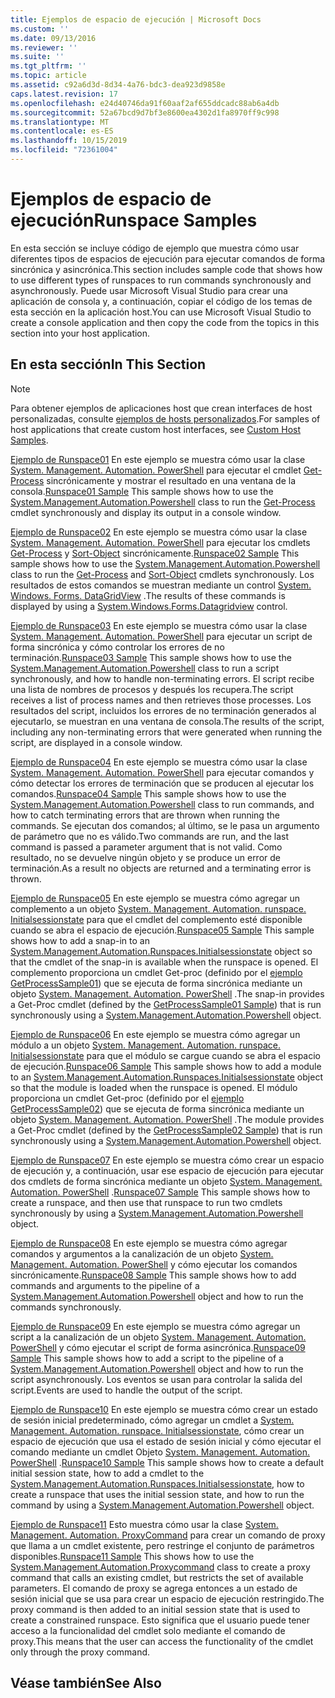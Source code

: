 ```yaml
---
title: Ejemplos de espacio de ejecución | Microsoft Docs
ms.custom: ''
ms.date: 09/13/2016
ms.reviewer: ''
ms.suite: ''
ms.tgt_pltfrm: ''
ms.topic: article
ms.assetid: c92a6d3d-8d34-4a76-bdc3-dea923d9858e
caps.latest.revision: 17
ms.openlocfilehash: e24d40746da91f60aaf2af655ddcadc88ab6a4db
ms.sourcegitcommit: 52a67bcd9d7bf3e8600ea4302d1fa8970ff9c998
ms.translationtype: MT
ms.contentlocale: es-ES
ms.lasthandoff: 10/15/2019
ms.locfileid: "72361004"
---
```

# <a name="runspace-samples"></a><span data-ttu-id="2f9a1-102">Ejemplos de espacio de ejecución</span><span class="sxs-lookup"><span data-stu-id="2f9a1-102">Runspace Samples</span></span>

<span data-ttu-id="2f9a1-103">En esta sección se incluye código de ejemplo que muestra cómo usar diferentes tipos de espacios de ejecución para ejecutar comandos de forma sincrónica y asincrónica.</span><span class="sxs-lookup"><span data-stu-id="2f9a1-103">This section includes sample code that shows how to use different types of runspaces to run commands synchronously and asynchronously.</span></span> <span data-ttu-id="2f9a1-104">Puede usar Microsoft Visual Studio para crear una aplicación de consola y, a continuación, copiar el código de los temas de esta sección en la aplicación host.</span><span class="sxs-lookup"><span data-stu-id="2f9a1-104">You can use Microsoft Visual Studio to create a console application and then copy the code from the topics in this section into your host application.</span></span>

## <a name="in-this-section"></a><span data-ttu-id="2f9a1-105">En esta sección</span><span class="sxs-lookup"><span data-stu-id="2f9a1-105">In This Section</span></span>

> [!NOTE]
> <span data-ttu-id="2f9a1-106">Para obtener ejemplos de aplicaciones host que crean interfaces de host personalizadas, consulte [ejemplos de hosts personalizados](./custom-host-samples.md).</span><span class="sxs-lookup"><span data-stu-id="2f9a1-106">For samples of host applications that create custom host interfaces, see [Custom Host Samples](./custom-host-samples.md).</span></span>

 <span data-ttu-id="2f9a1-107">[Ejemplo de Runspace01](./runspace01-sample.md) En este ejemplo se muestra cómo usar la clase [System. Management. Automation. PowerShell](/dotnet/api/system.management.automation.powershell) para ejecutar el cmdlet [Get-Process](/powershell/module/Microsoft.PowerShell.Management/Get-Process) sincrónicamente y mostrar el resultado en una ventana de la consola.</span><span class="sxs-lookup"><span data-stu-id="2f9a1-107">[Runspace01 Sample](./runspace01-sample.md) This sample shows how to use the [System.Management.Automation.Powershell](/dotnet/api/system.management.automation.powershell) class to run the [Get-Process](/powershell/module/Microsoft.PowerShell.Management/Get-Process) cmdlet synchronously and display its output in a console window.</span></span>

 <span data-ttu-id="2f9a1-108">[Ejemplo de Runspace02](./runspace02-sample.md) En este ejemplo se muestra cómo usar la clase [System. Management. Automation. PowerShell](/dotnet/api/system.management.automation.powershell) para ejecutar los cmdlets [Get-Process](/powershell/module/Microsoft.PowerShell.Management/Get-Process) y [Sort-Object](/powershell/module/Microsoft.PowerShell.Utility/Sort-Object) sincrónicamente.</span><span class="sxs-lookup"><span data-stu-id="2f9a1-108">[Runspace02 Sample](./runspace02-sample.md) This sample shows how to use the [System.Management.Automation.Powershell](/dotnet/api/system.management.automation.powershell) class to run the [Get-Process](/powershell/module/Microsoft.PowerShell.Management/Get-Process) and [Sort-Object](/powershell/module/Microsoft.PowerShell.Utility/Sort-Object) cmdlets synchronously.</span></span> <span data-ttu-id="2f9a1-109">Los resultados de estos comandos se muestran mediante un control [System. Windows. Forms. DataGridView](/dotnet/api/System.Windows.Forms.DataGridView) .</span><span class="sxs-lookup"><span data-stu-id="2f9a1-109">The results of these commands is displayed by using a [System.Windows.Forms.Datagridview](/dotnet/api/System.Windows.Forms.DataGridView) control.</span></span>

 <span data-ttu-id="2f9a1-110">[Ejemplo de Runspace03](./runspace03-sample.md) En este ejemplo se muestra cómo usar la clase [System. Management. Automation. PowerShell](/dotnet/api/system.management.automation.powershell) para ejecutar un script de forma sincrónica y cómo controlar los errores de no terminación.</span><span class="sxs-lookup"><span data-stu-id="2f9a1-110">[Runspace03 Sample](./runspace03-sample.md) This sample shows how to use the [System.Management.Automation.Powershell](/dotnet/api/system.management.automation.powershell) class to run a script synchronously, and how to handle non-terminating errors.</span></span> <span data-ttu-id="2f9a1-111">El script recibe una lista de nombres de procesos y después los recupera.</span><span class="sxs-lookup"><span data-stu-id="2f9a1-111">The script receives a list of process names and then retrieves those processes.</span></span> <span data-ttu-id="2f9a1-112">Los resultados del script, incluidos los errores de no terminación generados al ejecutarlo, se muestran en una ventana de consola.</span><span class="sxs-lookup"><span data-stu-id="2f9a1-112">The results of the script, including any non-terminating errors that were generated when running the script, are displayed in a console window.</span></span>

 <span data-ttu-id="2f9a1-113">[Ejemplo de Runspace04](./runspace04-sample.md) En este ejemplo se muestra cómo usar la clase [System. Management. Automation. PowerShell](/dotnet/api/system.management.automation.powershell) para ejecutar comandos y cómo detectar los errores de terminación que se producen al ejecutar los comandos.</span><span class="sxs-lookup"><span data-stu-id="2f9a1-113">[Runspace04 Sample](./runspace04-sample.md) This sample shows how to use the [System.Management.Automation.Powershell](/dotnet/api/system.management.automation.powershell) class to run commands, and how to catch terminating errors that are thrown when running the commands.</span></span> <span data-ttu-id="2f9a1-114">Se ejecutan dos comandos; al último, se le pasa un argumento de parámetro que no es válido.</span><span class="sxs-lookup"><span data-stu-id="2f9a1-114">Two commands are run, and the last command is passed a parameter argument that is not valid.</span></span> <span data-ttu-id="2f9a1-115">Como resultado, no se devuelve ningún objeto y se produce un error de terminación.</span><span class="sxs-lookup"><span data-stu-id="2f9a1-115">As a result no objects are returned and a terminating error is thrown.</span></span>

 <span data-ttu-id="2f9a1-116">[Ejemplo de Runspace05](./runspace05-sample.md) En este ejemplo se muestra cómo agregar un complemento a un objeto [System. Management. Automation. runspace. Initialsessionstate](/dotnet/api/System.Management.Automation.Runspaces.InitialSessionState) para que el cmdlet del complemento esté disponible cuando se abra el espacio de ejecución.</span><span class="sxs-lookup"><span data-stu-id="2f9a1-116">[Runspace05 Sample](./runspace05-sample.md) This sample shows how to add a snap-in to an [System.Management.Automation.Runspaces.Initialsessionstate](/dotnet/api/System.Management.Automation.Runspaces.InitialSessionState) object so that the cmdlet of the snap-in is available when the runspace is opened.</span></span> <span data-ttu-id="2f9a1-117">El complemento proporciona un cmdlet Get-proc (definido por el [ejemplo GetProcessSample01](../cmdlet/getprocesssample01-sample.md)) que se ejecuta de forma sincrónica mediante un objeto [System. Management. Automation. PowerShell](/dotnet/api/system.management.automation.powershell) .</span><span class="sxs-lookup"><span data-stu-id="2f9a1-117">The snap-in provides a Get-Proc cmdlet (defined by the [GetProcessSample01 Sample](../cmdlet/getprocesssample01-sample.md)) that is run synchronously using a [System.Management.Automation.Powershell](/dotnet/api/system.management.automation.powershell) object.</span></span>

 <span data-ttu-id="2f9a1-118">[Ejemplo de Runspace06](./runspace06-sample.md) En este ejemplo se muestra cómo agregar un módulo a un objeto [System. Management. Automation. runspace. Initialsessionstate](/dotnet/api/System.Management.Automation.Runspaces.InitialSessionState) para que el módulo se cargue cuando se abra el espacio de ejecución.</span><span class="sxs-lookup"><span data-stu-id="2f9a1-118">[Runspace06 Sample](./runspace06-sample.md) This sample shows how to add a module to an [System.Management.Automation.Runspaces.Initialsessionstate](/dotnet/api/System.Management.Automation.Runspaces.InitialSessionState) object so that the module is loaded when the runspace is opened.</span></span> <span data-ttu-id="2f9a1-119">El módulo proporciona un cmdlet Get-proc (definido por el [ejemplo GetProcessSample02](../cmdlet/getprocesssample02-sample.md)) que se ejecuta de forma sincrónica mediante un objeto [System. Management. Automation. PowerShell](/dotnet/api/system.management.automation.powershell) .</span><span class="sxs-lookup"><span data-stu-id="2f9a1-119">The module provides a Get-Proc cmdlet (defined by the [GetProcessSample02 Sample](../cmdlet/getprocesssample02-sample.md)) that is run synchronously using a [System.Management.Automation.Powershell](/dotnet/api/system.management.automation.powershell) object.</span></span>

 <span data-ttu-id="2f9a1-120">[Ejemplo de Runspace07](./runspace07-sample.md) En este ejemplo se muestra cómo crear un espacio de ejecución y, a continuación, usar ese espacio de ejecución para ejecutar dos cmdlets de forma sincrónica mediante un objeto [System. Management. Automation. PowerShell](/dotnet/api/system.management.automation.powershell) .</span><span class="sxs-lookup"><span data-stu-id="2f9a1-120">[Runspace07 Sample](./runspace07-sample.md) This sample shows how to create a runspace, and then use that runspace to run two cmdlets synchronously by using a [System.Management.Automation.Powershell](/dotnet/api/system.management.automation.powershell) object.</span></span>

 <span data-ttu-id="2f9a1-121">[Ejemplo de Runspace08](./runspace08-sample.md) En este ejemplo se muestra cómo agregar comandos y argumentos a la canalización de un objeto [System. Management. Automation. PowerShell](/dotnet/api/system.management.automation.powershell) y cómo ejecutar los comandos sincrónicamente.</span><span class="sxs-lookup"><span data-stu-id="2f9a1-121">[Runspace08 Sample](./runspace08-sample.md) This sample shows how to add commands and arguments to the pipeline of a [System.Management.Automation.Powershell](/dotnet/api/system.management.automation.powershell) object and how to run the commands synchronously.</span></span>

 <span data-ttu-id="2f9a1-122">[Ejemplo de Runspace09](./runspace09-sample.md) En este ejemplo se muestra cómo agregar un script a la canalización de un objeto [System. Management. Automation. PowerShell](/dotnet/api/system.management.automation.powershell) y cómo ejecutar el script de forma asincrónica.</span><span class="sxs-lookup"><span data-stu-id="2f9a1-122">[Runspace09 Sample](./runspace09-sample.md) This sample shows how to add a script to the pipeline of a [System.Management.Automation.Powershell](/dotnet/api/system.management.automation.powershell) object and how to run the script asynchronously.</span></span> <span data-ttu-id="2f9a1-123">Los eventos se usan para controlar la salida del script.</span><span class="sxs-lookup"><span data-stu-id="2f9a1-123">Events are used to handle the output of the script.</span></span>

 <span data-ttu-id="2f9a1-124">[Ejemplo de Runspace10](./runspace10-sample.md) En este ejemplo se muestra cómo crear un estado de sesión inicial predeterminado, cómo agregar un cmdlet a [System. Management. Automation. runspace. Initialsessionstate](/dotnet/api/System.Management.Automation.Runspaces.InitialSessionState), cómo crear un espacio de ejecución que usa el estado de sesión inicial y cómo ejecutar el comando mediante un cmdlet Objeto [System. Management. Automation. PowerShell](/dotnet/api/system.management.automation.powershell) .</span><span class="sxs-lookup"><span data-stu-id="2f9a1-124">[Runspace10 Sample](./runspace10-sample.md) This sample shows how to create a default initial session state, how to add a cmdlet to the [System.Management.Automation.Runspaces.Initialsessionstate](/dotnet/api/System.Management.Automation.Runspaces.InitialSessionState), how to create a runspace that uses the initial session state, and how to run the command by using a [System.Management.Automation.Powershell](/dotnet/api/system.management.automation.powershell) object.</span></span>

 <span data-ttu-id="2f9a1-125">[Ejemplo de Runspace11](./runspace11-sample.md) Esto muestra cómo usar la clase [System. Management. Automation. ProxyCommand](/dotnet/api/System.Management.Automation.ProxyCommand) para crear un comando de proxy que llama a un cmdlet existente, pero restringe el conjunto de parámetros disponibles.</span><span class="sxs-lookup"><span data-stu-id="2f9a1-125">[Runspace11 Sample](./runspace11-sample.md) This shows how to use the [System.Management.Automation.Proxycommand](/dotnet/api/System.Management.Automation.ProxyCommand) class to create a proxy command that calls an existing cmdlet, but restricts the set of available parameters.</span></span> <span data-ttu-id="2f9a1-126">El comando de proxy se agrega entonces a un estado de sesión inicial que se usa para crear un espacio de ejecución restringido.</span><span class="sxs-lookup"><span data-stu-id="2f9a1-126">The proxy command is then added to an initial session state that is used to create a constrained runspace.</span></span> <span data-ttu-id="2f9a1-127">Esto significa que el usuario puede tener acceso a la funcionalidad del cmdlet solo mediante el comando de proxy.</span><span class="sxs-lookup"><span data-stu-id="2f9a1-127">This means that the user can access the functionality of the cmdlet only through the proxy command.</span></span>

## <a name="see-also"></a><span data-ttu-id="2f9a1-128">Véase también</span><span class="sxs-lookup"><span data-stu-id="2f9a1-128">See Also</span></span>
